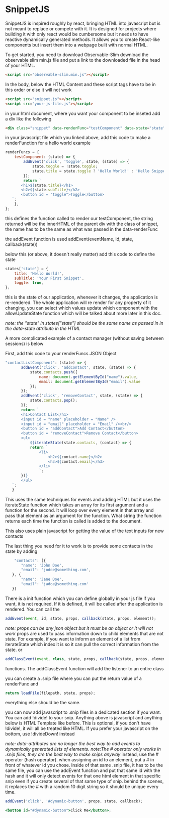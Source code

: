 # SnippetJS

SnippetJS is inspired roughly by react, bringing HTML into javascript but is not meant to replace or compete with it. It is designed for projects where building it with only react would be cumbersome but it needs to have reactive dynamically generated methods. It allows you to create React-like components but insert them into a webpage built with normal HTML.

To get started, you need to download Observable-Slim download the observable slim min.js file and put a link to the downloaded file in the head of your HTML.

```html
<script src="observable-slim.min.js"></script>
```

In the body, below the HTML Content and these script tags have to be in this order or else it will not work

```html
<script src="snippet.js"></script>
<script src="your-js-file.js"></script>
```

in your html document, where you want your component to be inseted add a div like the following

```html
<div class="snippet" data-renderFunc="testComponent" data-state="state"></div>
```

in your javascript file which you linked above, add this code to make a renderFunction for a hello world example

```js
renderFuncs = {
	testComponent: (state) => {
		addEvent('click', 'toggle', state, (state) => {
			state.toggle = !state.toggle;
			state.title = state.toggle ? 'Hello World!' : 'Hello Snippets';
		});
		return `
       <h1>${state.title}</h1>
       <h2>${state.subTitle}</h2>
       <button id = "toggle">Toggle</button>
   `;
	},
};
```

this defines the function called to render our testComponent, the string returned will be the innerHTML of the parent div with the class of snippet, the name has to be the same as what was passed in the data-renderFunc

the addEvent function is used addEvent(eventName, id, state, callback(state))

below this (or above, it doesn't really matter) add this code to define the state

```js
states['state'] = {
	title: 'Hello World!',
	subTitle: 'Your First Snippet',
	toggle: true,
};
```

this is the state of our application, whenever it changes, the application is re-rendered. The whole application will re render for any property of it changing, you can select which values update which component with the allowUpdateState function which will be talked about more later in this doc.

_note: the "state" in states["state"] should be the same name as passed in in the data-state attribute in the HTML_

A more complicated example of a contact manager (without saving between sessions) is below

First, add this code to your renderFuncs JSON Object

```js
"contactListComponent": (state) => {
       addEvent('click', 'addContact', state, (state) => {
           state.contacts.push({
               name: document.getElementById("name").value,
               email: document.getElementById("email").value
           });
       });
       addEvent('click', 'removeContact', state, (state) => {
           state.contacts.pop();
       });
       return `
       <h1>Contact List</h1>
       <input id = "name" placeholder = "Name" />
       <input id = "email" placeholder = "Email" /><br/>
       <button id = "addContact">Add Contact</button>
       <button id = "removeContact">Remove Contact</button>
       <ul>
           ${iterateState(state.contacts, (contact) => {
           return `
               <li>
                   <h2>${contact.name}</h2>
                   <h3>${contact.email}</h3>
               </li>
               `;
       })}
       </ul>
   `;
   }
```

This uses the same techniques for events and adding HTML but it uses the iterateState function which takes an array for its first argument and a function for the second. It will loop over every element in that array and pass that element as an argument for the function. What string the function returns each time the function is called is added to the document.

This also uses plain javascript for getting the value of the text inputs for new contacts

The last thing you need for it to work is to provide some contacts in the state by adding

```js
    "contacts": [{
       "name": 'John Doe',
       "email": 'jodoe@something.com',
   }, {
       "name": 'Jane Doe',
       "email": 'jadoe@something.com'
   }]
```

There is a init function which you can define globally in your js file if you want, it is not required. If it is defined, it will be called after the application is rendered. You can call the

```js
addEvent(event, id, state, props, callback(state, props, element));
```

_note: props can be any json object but it must be an object or it will not work_
props are used to pass information down to child elements that are not state. For example, if you want to inform an element of a list from iterateState which index it is so it can pull the correct information from the state.
or

```js
addClassEvent(event, class, state, props, callback(state, props, element));
```

functions. The addClassEvent function will add the listener to an entire class

you can create a .snip file where you can put the return value of a renderFunc and

```js
return loadFile(filepath, state, props);
```

everything else should be the same. <br>

you can now add javascript to .snip files in a dedicated section if you want. You can add !divide! to your snip. Anything above is javascript and anything below is HTML Template like before. This is optional, if you don't have !divide!, it will all be treated like HTML. If you prefer your javascript on the bottom, use !divideDown! instead

_note: data-attributes are no longer the best way to add events to dynamically generated lists of elements._
_note:The # operator only works in .snip files, they are the best way to make snips anyway_
instead, use the # operator (hash operator). when assigning an id to an element, put a # in front of whatever id you chose. Inside of that same .snip file, it has to be the same file, you can use the addEvent function and put that same id with the hash and it will only detect events for that one html element in that specific snip even if you create several of that same type of snip.
behind the scenes, it replaces the # with a random 10 digit string so it should be unique every time.

```jsx
addEvent('click', '#dynamic-button', props, state, callback);

<button id="#dynamic-button">Click Me</button>;
```
